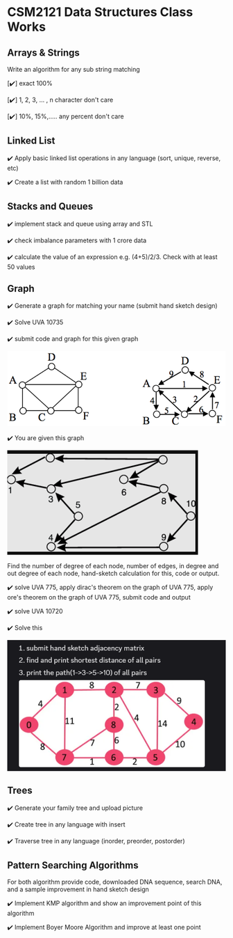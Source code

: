 # CSM2121 Data Structures Class Works

## Arrays & Strings

Write an algorithm for any sub string matching 

[✔️] exact 100% 

[✔️] 1, 2, 3, ... , n character don't care

[✔️] 10%, 15%,..... any percent don't care

## Linked List

✔️ Apply basic linked list operations in any language (sort, unique, reverse, etc)

✔️ Create a list with random 1 billion data

## Stacks and Queues

✔️ implement stack and queue using array and STL 

✔️ check imbalance parameters with 1 crore data

✔️ calculate the value of an expression e.g. (4+5)/2/3. Check with at least 50 values

## Graph

✔️ Generate a graph for matching your name (submit hand sketch design)

✔️ Solve UVA 10735

✔️ submit code and graph for this given graph

![alt text](image.png)

✔️ You are given this graph

![alt text](image-2.png) 
    
Find the number of degree of each node, number of edges, in degree and out degree of each node, hand-sketch calculation for this, code or output.

✔️ solve UVA 775, apply dirac's theorem on the graph of UVA 775, apply ore's theorem on the graph of UVA 775, submit code and output

✔️ solve UVA 10720

✔️ Solve this
    
![alt text](image-3.png)

## Trees

✔️ Generate your family tree and upload picture

✔️ Create tree in any language with insert

✔️ Traverse tree in any language (inorder, preorder, postorder)

## Pattern Searching Algorithms

For both algorithm provide code, downloaded DNA sequence, search DNA, and a sample improvement in hand sketch design

✔️ Implement KMP algorithm and show an improvement point of this algorithm

✔️ Implement Boyer Moore Algorithm and improve at least one point





